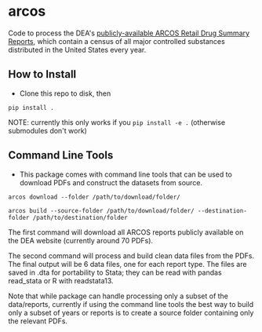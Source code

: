 # arcos #
Code to process the DEA's [publicly-available ARCOS Retail Drug Summary Reports](https://www.deadiversion.usdoj.gov/arcos/retail_drug_summary/index.html), which contain a census of all major controlled substances distributed in the United States every year.

## How to Install ##

* Clone this repo to disk, then 

`pip install .`

NOTE: currently this only works if you `pip install -e .` (otherwise submodules don't work)	

## Command Line Tools ##

* This package comes with command line tools that can be used to download PDFs and construct the datasets from source.

`arcos download --folder /path/to/download/folder/` 

`arcos build --source-folder /path/to/download/folder/ --destination-folder /path/to/destination/folder`

The first command will download all ARCOS reports publicly available on the DEA website (currently around 70 PDFs).

The second command will process and build clean data files from the PDFs. The final output will be 6 data files, one for each report type. The files are saved in .dta for portability to Stata; they can be read with pandas read_stata or R with readstata13.

Note that while package can handle processing only a subset of the data/reports, currently if using the command line tools the best way to build only a subset of years or reports is to create a source folder containing only the relevant PDFs.
